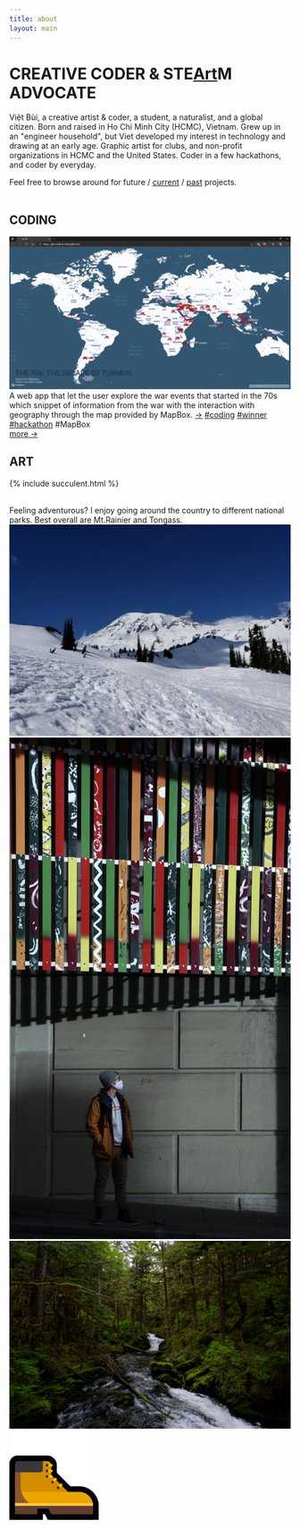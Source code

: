 ```yaml
---
title: about
layout: main
---
```


# CREATIVE CODER & STE<a class="link coloranimate hover-underline-animation" href="art.html">Art</a>M ADVOCATE

Việt Bùi, a creative artist & coder, a student, a naturalist, and a global citizen. Born and
raised in Ho Chi Minh City (HCMC), Vietnam. Grew up in an "engineer household", but Viet developed my
interest in
technology and drawing at an early age. Graphic artist for clubs, and non-profit
organizations in HCMC and the United States. Coder in a few hackathons, and coder by everyday.

Feel free to browse around for future / <a class="link hover-underline-animation"
        href="https://vietbuiminh.github.io/EDGE-Coding-Intern/lulac/">current</a> / <a
        class="link hover-underline-animation" href="http://webgeeksrus.com/test/her2o/">past</a> projects.
<br>
<br>
## CODING
<div class="gallery">
        <a target="_blank" href="img/coding-cover.png">
                <img src="img/coding-cover.png"
                alt="Screen shot of the webapp that let the user explores wars events in the 70s">
        </a>
        <div class="desc">
                A web app that let the user explore the war events that started in the 70s which
                snippet of information from the war with the interaction with geography through the map provided by
                MapBox.
                <span class="bottomrow">
                <span class="tags">
                        <a class="button link" target="_blank"
                        href="https://devpost.com/software/the-70s-project">&#x2192;</a>
                </span>
                        <span class="tags">
                                <a class="tag link" href="coding.html">#coding</a>
                                <a class="tag link" target="_blank"
                                href="https://hackfromthepast.devpost.com/project-gallery">#winner</a>
                                <a class="tag link" target="_blank" href="https://hackfromthepast.devpost.com">#hackathon</a>
                                <a class="tag link">#MapBox</a>
                        </span>
                </span>
        </div>
</div>
<a class="link hover-underline-animation" href="coding.html">more &#x2192;</a>

## ART
{% include succulent.html %}

<br>
Feeling adventurous? I enjoy going around the country to different national parks. Best overall are Mt.Rainier and Tongass.
<div class="imgrow">
        <a class="grayscl" target="_blank" href="./img/rainier.jpg">
                <img src="./img/rainier.jpg" alt="Mt. Rainier National Park">
        </a>
        <a class="grayscl" target="_blank" href="./img/me.jpg">
                <img src="./img/me.jpg" alt="Viet Bui in Seattle">
        </a>
        <a class="grayscl" target="_blank" href="./img/tongass.jpg">
                <img src="./img/tongass.jpg" alt="Tongass National Park">
        </a>
        <div class="sticker">
                <a>
                <img src="./img/ms-hiking-boots-emoji.png" alt="Hiking boots emoji">
                </a>
        </div>
</div>
<br>